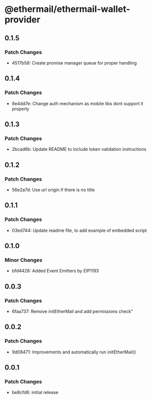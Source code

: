 # @ethermail/ethermail-wallet-provider

## 0.1.5

### Patch Changes

- 4517b58: Create promise manager queue for proper handling

## 0.1.4

### Patch Changes

- 8e4dd7e: Change auth mechanism as mobile libs dont support it properly

## 0.1.3

### Patch Changes

- 2bcad6b: Update README to include token validation instructions

## 0.1.2

### Patch Changes

- 56e2a7d: Use url origin if there is no title

## 0.1.1

### Patch Changes

- 03ed744: Update readme file, to add example of embedded script

## 0.1.0

### Minor Changes

- bfd4426: Added Event Emitters by EIP1193

## 0.0.3

### Patch Changes

- 6faa737: Remove initEtherMail and add permissions check"

## 0.0.2

### Patch Changes

- 9d08471: Improvements and automatically run initEtherMail()

## 0.0.1

### Patch Changes

- be8cfd6: initial release
